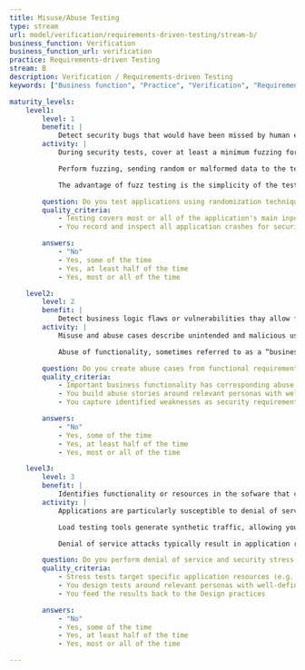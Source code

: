 ```yaml
---
title: Misuse/Abuse Testing
type: stream
url: model/verification/requirements-driven-testing/stream-b/
business_function: Verification
business_function_url: verification
practice: Requirements-driven Testing
stream: B
description: Verification / Requirements-driven Testing
keywords: ["Business function", "Practice", "Verification", "Requirements-driven Testing"]

maturity_levels:
    level1:
        level: 1
        benefit: |
            Detect security bugs that would have been missed by human eyes.
        activity: |
            During security tests, cover at least a minimum fuzzing for vulnerabilities against the main input parameters of the application.

            Perform fuzzing, sending random or malformed data to the test subject in an attempt to make it crash. Fuzz testing or Fuzzing is a Black Box software testing technique, which consists of finding implementation bugs using automated malformed or semi-malformed data injection.

            The advantage of fuzz testing is the simplicity of the test design, and its lack of preconceptions about system behavior. The stochastic approach results in bugs that human eyes or structured testing would often miss. It is also one of the few means of assessing the quality of a closed system (such as a SIP phone). The simplicity of fuzzing a target is offset by the difficulty in accurately detecting and triaging crashes. Favour existing fuzzing tools and frameworks to leverage their supporting tooling.

        question: Do you test applications using randomization techniques?
        quality_criteria:
            - Testing covers most or all of the application's main input parameters
            - You record and inspect all application crashes for security impact on a best-effort basis

        answers:
            - "No"
            - Yes, some of the time
            - Yes, at least half of the time
            - Yes, most or all of the time

    level2:
        level: 2
        benefit: |
            Detect business logic flaws or vulnerabilities thay allow functionality in the software to be abused.
        activity: |
            Misuse and abuse cases describe unintended and malicious use scenarios of the application, describing how an attacker could do this. Create misuse and abuse cases to misuse or exploit the weaknesses of controls in software features to attack an application. Use abuse-case models for an application to serve as fuel for identification of concrete security tests that directly or indirectly exploit the abuse scenarios.

            Abuse of functionality, sometimes referred to as a “business logic attack”, depends on the design and implementation of application functions and features. An example is using a password reset flow to enumerate accounts. As part of business logic testing, identify the business rules that are important for the application and turn them into experiments to verify whether the application properly enforces the business rule. For example, on a stock trading application, is the attacker allowed to start a trade at the beginning of the day and lock in a price, hold the transaction open until the end of the day, then complete the sale if the stock price has risen or cancel if the price dropped?

        question: Do you create abuse cases from functional requirements and use them to drive security tests?
        quality_criteria:
            - Important business functionality has corresponding abuse cases
            - You build abuse stories around relevant personas with well-defined motivations and characteristics
            - You capture identified weaknesses as security requirements

        answers:
            - "No"
            - Yes, some of the time
            - Yes, at least half of the time
            - Yes, most or all of the time

    level3:
        level: 3
        benefit: |
            Identifies functionality or resources in the sofware that can be abused to perform denial of service attacks.
        activity: |
            Applications are particularly susceptible to denial of service attacks. Perform denial of service and security stress testing against them in controlled conditiions, preferably on application acceptance environments.

            Load testing tools generate synthetic traffic, allowing you to test the application's performance under heavy load. One important test is how many requests per second an application can handle while remaining within its performance requirements. Testing from a single IP address is still useful as it gives an indication of how many requests an attacker must generate to impact the application.

            Denial of service attacks typically result in application resource starvation or exhaustion. To determine if any resources can be used to create a denial of service, analyze each application resource to see how it can be exhausted. Prioritise actions unauthenticated user can do. Complement overall denial of service tests with security stress tests to perform actions or create conditions which cause delays, disruptions, or failures of the application under test.

        question: Do you perform denial of service and security stress testing?
        quality_criteria:
            - Stress tests target specific application resources (e.g. memory exhaustion by saving large amounts of data to a user session)
            - You design tests around relevant personas with well-defined capabilities (knowledge, resources)
            - You feed the results back to the Design practices

        answers:
            - "No"
            - Yes, some of the time
            - Yes, at least half of the time
            - Yes, most or all of the time

---
```

